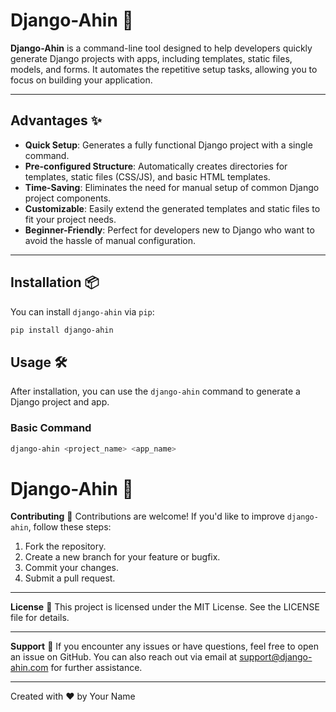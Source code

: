 # Django-Ahin 🚀

**Django-Ahin** is a command-line tool designed to help developers quickly generate Django projects with apps, including templates, static files, models, and forms. It automates the repetitive setup tasks, allowing you to focus on building your application.

---

## Advantages ✨

- **Quick Setup**: Generates a fully functional Django project with a single command.
- **Pre-configured Structure**: Automatically creates directories for templates, static files (CSS/JS), and basic HTML templates.
- **Time-Saving**: Eliminates the need for manual setup of common Django project components.
- **Customizable**: Easily extend the generated templates and static files to fit your project needs.
- **Beginner-Friendly**: Perfect for developers new to Django who want to avoid the hassle of manual configuration.

---

## Installation 📦

You can install `django-ahin` via `pip`:

```bash
pip install django-ahin
```


## Usage 🛠️

After installation, you can use the `django-ahin` command to generate a Django project and app.

### Basic Command

```bash
django-ahin <project_name> <app_name>

```

# Django-Ahin 🚀

**Contributing** 🤝
Contributions are welcome! If you'd like to improve `django-ahin`, follow these steps:

1. Fork the repository.
2. Create a new branch for your feature or bugfix.
3. Commit your changes.
4. Submit a pull request.

---

**License** 📄
This project is licensed under the MIT License. See the LICENSE file for details.

---

**Support** 💬
If you encounter any issues or have questions, feel free to open an issue on GitHub. You can also reach out via email at [support@django-ahin.com](mailto:support@django-ahin.com) for further assistance.

---

Created with ❤️ by Your Name
